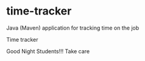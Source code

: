 # time-tracker
Java (Maven) application for tracking time on the job

Time tracker

Good Night Students!!!
Take care

